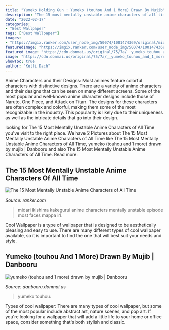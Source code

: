 ```yaml
---
title: "Yumeko Holding Gun : Yumeko (touhou And 1 More) Drawn By Mujib"
description: "The 15 most mentally unstable anime characters of all time"
date: "2022-02-17"
categories:
- "Best Wallpaper"
tags: ["Best Wallpaper"]
images:
- "https://imgix.ranker.com/user_node_img/50074/1001474369/original/midari-ikishima-kakegurui-photo-u1?w=650&amp;q=50&amp;fm=pjpg&amp;fit=crop&amp;crop=faces"
featuredImage: "https://imgix.ranker.com/user_node_img/50074/1001474369/original/midari-ikishima-kakegurui-photo-u1?w=650&amp;q=50&amp;fm=pjpg&amp;fit=crop&amp;crop=faces"
featured_image: "https://cdn.donmai.us/original/75/7a/__yumeko_touhou_and_1_more_drawn_by_mujib__757a2cb368e4dc2c4ce4653baa16008a.jpg?download=1"
image: "https://cdn.donmai.us/original/75/7a/__yumeko_touhou_and_1_more_drawn_by_mujib__757a2cb368e4dc2c4ce4653baa16008a.jpg?download=1"
ShowToc: true
author: "Kelli Dach"
---
```



Anime Characters and their Designs: Most animes feature colorful characters with distinctive designs.
There are a variety of anime characters and their designs that can be seen on many different screens. Some of the most popular and well-known anime character designs include those of Naruto, One Piece, and Attack on Titan. The designs for these characters are often complex and colorful, making them some of the most recognizable in the industry. This popularity is likely due to their uniqueness as well as the intricate details that go into their design.

	

		
looking for The 15 Most Mentally Unstable Anime Characters of All Time you've visit to the right place. We have 2 Pictures about The 15 Most Mentally Unstable Anime Characters of All Time like The 15 Most Mentally Unstable Anime Characters of All Time, yumeko (touhou and 1 more) drawn by mujib | Danbooru and also The 15 Most Mentally Unstable Anime Characters of All Time. Read more:
		
    
## The 15 Most Mentally Unstable Anime Characters Of All Time

<img loading=lazy src="https://imgix.ranker.com/user_node_img/50074/1001474369/original/midari-ikishima-kakegurui-photo-u1?w=650&amp;q=50&amp;fm=pjpg&amp;fit=crop&amp;crop=faces" onerror="this.onerror=null;this.src='https://tse3.mm.bing.net/th?id=OIP.3nMu9OpJkcId9u7CxsjoOwHaEJ&amp;pid=15.1';" alt="The 15 Most Mentally Unstable Anime Characters of All Time">

_Source: ranker.com_

>midari ikishima kakegurui anime characters mentally unstable episode most faces mappa irl. 

	

Cool Wallpaper is a type of wallpaper that is designed to be aesthetically pleasing and easy to use. There are many different types of cool wallpaper available, so it is important to find the one that will best suit your needs and style.

    
## Yumeko (touhou And 1 More) Drawn By Mujib | Danbooru

<img loading=lazy src="https://cdn.donmai.us/original/75/7a/__yumeko_touhou_and_1_more_drawn_by_mujib__757a2cb368e4dc2c4ce4653baa16008a.jpg?download=1" onerror="this.onerror=null;this.src='https://tse2.mm.bing.net/th?id=OIP.dXoss2jk3CxM5GU7qhYAigHaKd&amp;pid=15.1';" alt="yumeko (touhou and 1 more) drawn by mujib | Danbooru">

_Source: danbooru.donmai.us_

>yumeko touhou. 

	

Types of cool wallpaper:
There are many types of cool wallpaper, but some of the most popular include abstract art, nature scenes, and pop art. If you're looking for a wallpaper that will add a little life to your home or office space, consider something that's both stylish and classic.

